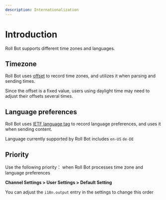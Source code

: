 ```yaml
---
description: Internationalization
---
```


# Introduction

Roll Bot supports different time zones and languages.

## Timezone

Roll Bot uses [offset](https://en.wikipedia.org/wiki/UTC_offset) to record time zones, and utilizes it when parsing and sending times.

Since the offset is a fixed value, users using daylight time may need to adjust their offsets several times.

## Language preferences

Roll Bot uses [IETF language tag](https://en.wikipedia.org/wiki/IETF_language_tag) to record language preferences, and uses it when sending content.

Language currently supported by Roll Bot includes `en-US` `de-DE`

## Priority

Use the following priority： when Roll Bot processes time zone and language preferences

**Channel Settings > User Settings > Default Setting**

You can adjust the `i18n.output` entry in the settings to change this order
